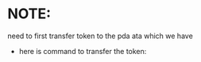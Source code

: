 # NOTE:
need to first transfer token to the pda ata which we have
- here is command to transfer the token:
    